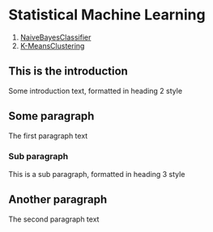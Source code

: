 # Statistical Machine Learning
1. [NaiveBayesClassifier](#introduction)
2. [K-MeansClustering](#paragraph1)


## This is the introduction <a name="/Project1/README.md"></a>
Some introduction text, formatted in heading 2 style

## Some paragraph <a name="paragraph1"></a>
The first paragraph text

### Sub paragraph <a name="subparagraph1"></a>
This is a sub paragraph, formatted in heading 3 style

## Another paragraph <a name="paragraph2"></a>
The second paragraph text
